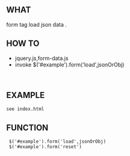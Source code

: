 ## WHAT

  form tag load json data .

## HOW TO

 -   jquery.js,form-data.js
 -   invoke    $('#example').form('load',jsonOrObj)
 
  
 
## EXAMPLE

    see index.html
    
## FUNCTION

     $('#example').form('load',jsonOrObj)
     $('#example').form('reset')

